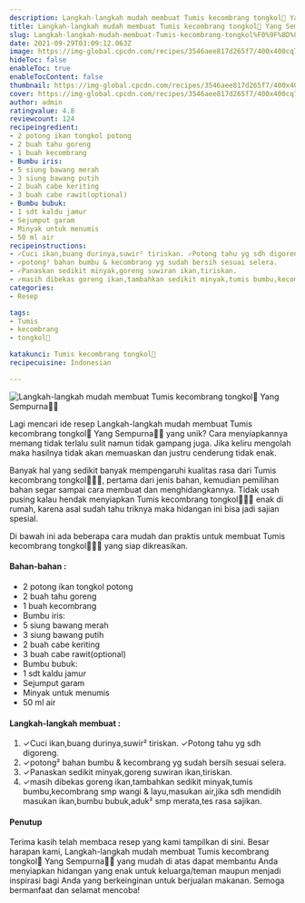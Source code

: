 ```yaml
---
description: Langkah-langkah mudah membuat Tumis kecombrang tongkol🍂 Yang Sempurna"
title: Langkah-langkah mudah membuat Tumis kecombrang tongkol🍂 Yang Sempurna
slug: Langkah-langkah-mudah-membuat-Tumis-kecombrang-tongkol%F0%9F%8D%82-Yang-Sempurna
date: 2021-09-29T03:09:12.063Z
image: https://img-global.cpcdn.com/recipes/3546aee817d265f7/400x400cq70/photo.jpg
hideToc: false
enableToc: true
enableTocContent: false
thumbnail: https://img-global.cpcdn.com/recipes/3546aee817d265f7/400x400cq70/photo.jpg
cover: https://img-global.cpcdn.com/recipes/3546aee817d265f7/400x400cq70/photo.jpg
author: admin
ratingvalue: 4.8
reviewcount: 124
recipeingredient:
- 2 potong ikan tongkol potong
- 2 buah tahu goreng
- 1 buah kecombrang
- Bumbu iris:
- 5 siung bawang merah
- 3 siung bawang putih
- 2 buah cabe keriting
- 3 buah cabe rawit(optional)
- Bumbu bubuk:
- 1 sdt kaldu jamur
- Sejumput garam
- Minyak untuk menumis
- 50 ml air
recipeinstructions:
- ✓Cuci ikan,buang durinya,suwir² tiriskan. ✓Potong tahu yg sdh digoreng.
- ✓potong² bahan bumbu & kecombrang yg sudah bersih sesuai selera.
- ✓Panaskan sedikit minyak,goreng suwiran ikan,tiriskan.
- ✓masih dibekas goreng ikan,tambahkan sedikit minyak,tumis bumbu,kecombrang smp wangi & layu,masukan air,jika sdh mendidih masukan ikan,bumbu bubuk,aduk² smp merata,tes rasa sajikan.
categories:
- Resep

tags:
- Tumis
- kecombrang
- tongkol🍂

katakunci: Tumis kecombrang tongkol🍂
recipecuisine: Indonesian

---
```


![Langkah-langkah mudah membuat Tumis kecombrang tongkol🍂 Yang Sempurna👩‍🍳](https://img-global.cpcdn.com/recipes/3546aee817d265f7/400x400cq70/photo.jpg)

Lagi mencari ide resep Langkah-langkah mudah membuat Tumis kecombrang tongkol🍂 Yang Sempurna👩‍🍳 yang unik? Cara menyiapkannya memang tidak terlalu sulit namun tidak gampang juga. Jika keliru mengolah maka hasilnya tidak akan memuaskan dan justru cenderung tidak enak.

Banyak hal yang sedikit banyak mempengaruhi kualitas rasa dari Tumis kecombrang tongkol🍂👩‍🍳, pertama dari jenis bahan, kemudian pemilihan bahan segar sampai cara membuat dan menghidangkannya. Tidak usah pusing kalau hendak menyiapkan Tumis kecombrang tongkol🍂👩‍🍳 enak di rumah, karena asal sudah tahu triknya maka hidangan ini bisa jadi sajian spesial.

Di bawah ini ada beberapa cara mudah dan praktis untuk membuat Tumis kecombrang tongkol🍂👩‍🍳 yang siap dikreasikan.

<!--inarticleads1-->

#### Bahan-bahan :

- 2 potong ikan tongkol potong
- 2 buah tahu goreng
- 1 buah kecombrang
- Bumbu iris:
- 5 siung bawang merah
- 3 siung bawang putih
- 2 buah cabe keriting
- 3 buah cabe rawit(optional)
- Bumbu bubuk:
- 1 sdt kaldu jamur
- Sejumput garam
- Minyak untuk menumis
- 50 ml air

<!--inarticleads2-->

#### Langkah-langkah membuat :

1. ✓Cuci ikan,buang durinya,suwir² tiriskan. ✓Potong tahu yg sdh digoreng.
1. ✓potong² bahan bumbu & kecombrang yg sudah bersih sesuai selera.
1. ✓Panaskan sedikit minyak,goreng suwiran ikan,tiriskan.
1. ✓masih dibekas goreng ikan,tambahkan sedikit minyak,tumis bumbu,kecombrang smp wangi & layu,masukan air,jika sdh mendidih masukan ikan,bumbu bubuk,aduk² smp merata,tes rasa sajikan.

#### Penutup

Terima kasih telah membaca resep yang kami tampilkan di sini. Besar harapan kami, Langkah-langkah mudah membuat Tumis kecombrang tongkol🍂 Yang Sempurna👩‍🍳 yang mudah di atas dapat membantu Anda menyiapkan hidangan yang enak untuk keluarga/teman maupun menjadi inspirasi bagi Anda yang berkeinginan untuk berjualan makanan. Semoga bermanfaat dan selamat mencoba!